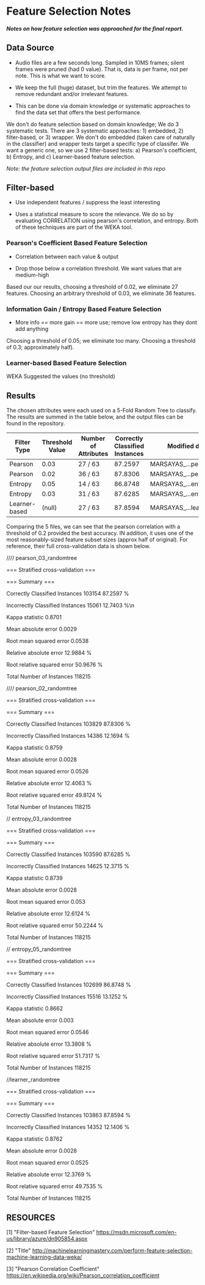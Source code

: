 
# Feature Selection Notes

##### Notes on how feature selection was approached for the **final report**.

## Data Source

* Audio files are a few seconds long. Sampled in 10MS frames; silent frames were pruned (had 0 value). That is, data is per frame, not per note. This is what we want to score.

* We keep the full (huge) dataset, but trim the features. We attempt to remove redundant and/or irrelevant features.

* This can be done via domain knowledge or systematic approaches to find the data set that offers the best performance.

We don't do feature selection based on domain knowledge; We do 3 systematic tests. There are 3 systematic approaches: 1) embedded, 2) filter-based, or 3) wrapper. We don't do embedded (taken care of naturally in the classifier) and wrapper tests target a specific type of classifer. We want a generic one, so we use 2 filter-based tests: a) Pearson's coefficient, b) Entropy, and c) Learner-based feature selection.

*Note: the feature selection output files are included in this repo*

## Filter-based

* Use independent features / suppress the least interesting

* Uses a statistical measure to score the relevance. We do so by evaluating CORRELATION using pearson's correlation, and entropy. Both of these techniques are part of the WEKA tool.

### Pearson's Coefficient Based Feature Selection

* Correlation between each value & output

* Drop those below a correlation threshold. We want values that are medium-high

Based our our results, choosing a threshold of 0.02, we eliminate 27 features. Choosing an arbitrary threshold of 0.03, we eliminate 36 features.


### Information Gain / Entropy Based Feature Selection

* More info == more gain == more use; remove low entropy has they dont add anything

Choosing a threshold of 0.05; we eliminate too many. Choosing a threshold of 0.3; approximately half).

### Learner-based Based Feature Selection

WEKA Suggested the values (no threshold)

## Results

The chosen attributes were each used on a 5-Fold Random Tree to classify. The results are summed in the table below, and the output files can be found in the repository.

| Filter Type | Threshold Value | Number of Attributes | Correctly Classified Instances | Modified data file | Output file |
| --- | --- | --- | --- | --- | --- |
| Pearson | 0.03 | 27 / 63 | 87.2597 | MARSAYAS_...pearson_03.arff | pearson_03_randomtree.arff |
| Pearson | 0.02 | 36 / 63 | 87.8306 | MARSAYAS_...pearson_02.arff | pearson_02_randomtree.arff |
| Entropy | 0.05 | 14 / 63 | 86.8748 | MARSAYAS_...entropy_05.arff | entropy_05_randomtree.arff |
| Entropy | 0.03 | 31 / 63 | 87.6285 | MARSAYAS_...entropy_03.arff | entropy_03_randomtree.arff  |
| Learner-based | (null) | 27 / 63 | 87.8594 | MARSAYAS_...learner_0.arff | learner_0_randomtree.arff |

Comparing the 5 files, we can see that the pearson correlation with a threshold of 0.2 provided the best accuracy. IN addition, it uses one of the most reasonably-sized feature subset sizes (approx half of original). For reference, their full cross-validation data is shown below.

//// pearson_03_randomtree

=== Stratified cross-validation ===

=== Summary ===

Correctly Classified Instances      103154               87.2597 %

Incorrectly Classified Instances     15061               12.7403 %\n

Kappa statistic                          0.8701

Mean absolute error                      0.0029

Root mean squared error                  0.0538

Relative absolute error                 12.9884 %

Root relative squared error             50.9676 %

Total Number of Instances           118215

//// pearson_02_randomtree

=== Stratified cross-validation ===

=== Summary ===

Correctly Classified Instances      103829               87.8306 %

Incorrectly Classified Instances     14386               12.1694 %

Kappa statistic                          0.8759

Mean absolute error                      0.0028

Root mean squared error                  0.0526

Relative absolute error                 12.4063 %

Root relative squared error             49.8124 %

Total Number of Instances           118215     



// entropy_03_randomtree

=== Stratified cross-validation ===

=== Summary ===

Correctly Classified Instances      103590               87.6285 %

Incorrectly Classified Instances     14625               12.3715 %

Kappa statistic                          0.8739

Mean absolute error                      0.0028

Root mean squared error                  0.053 

Relative absolute error                 12.6124 %

Root relative squared error             50.2244 %

Total Number of Instances           118215 


// entropy_05_randomtree

=== Stratified cross-validation ===

=== Summary ===

Correctly Classified Instances      102699               86.8748 %

Incorrectly Classified Instances     15516               13.1252 %

Kappa statistic                          0.8662

Mean absolute error                      0.003 

Root mean squared error                  0.0546

Relative absolute error                 13.3808 %

Root relative squared error             51.7317 %

Total Number of Instances           118215  



//learner_randomtree

=== Stratified cross-validation ===

=== Summary ===


Correctly Classified Instances      103863               87.8594 %

Incorrectly Classified Instances     14352               12.1406 %

Kappa statistic                          0.8762

Mean absolute error                      0.0028

Root mean squared error                  0.0525

Relative absolute error                 12.3769 %

Root relative squared error             49.7535 %

Total Number of Instances           118215   



## RESOURCES


[1] "Filter-based Feature Selection" https://msdn.microsoft.com/en-us/library/azure/dn905854.aspx

[2] "Title" http://machinelearningmastery.com/perform-feature-selection-machine-learning-data-weka/

[3] "Pearson Correlation Coefficient" https://en.wikipedia.org/wiki/Pearson_correlation_coefficient

